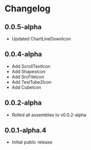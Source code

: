 # Changelog

## 0.0.5-alpha

- Updated ChartLineDownIcon

## 0.0.4-alpha

- Add ScrollTextIcon
- Add ShapesIcon
- Add SrcFileIcon
- Add TestTube2Icon
- Add CubeIcon  

## 0.0.2-alpha

- Rolled all assemblies to v0.0.2-alpha

## 0.0.1-alpha.4

- Initial public release
